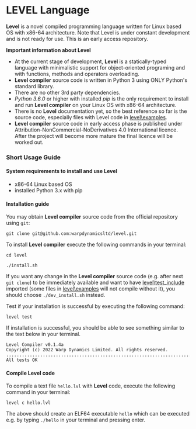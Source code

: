 # LEVEL Language

**Level** is a novel compiled programming language written for Linux based OS 
with x86-64 architecture. Note that Level is under constant development 
and is not ready for use.
This is an early access repository.

**Important information about Level**

- At the current stage of development, **Level** is a statically-typed language with minimalistic support for 
object-oriented programing and with functions, methods and operators overloading.
- **Level compiler** source code is written in Python 3 using ONLY Python's standard library. 
- There are no other 3rd party dependencies.
- <i>Python 3.6.0</i> or higher with installed <i>pip</i> is the only requirement to install and run **Level compiler** 
on your Linux OS with x86-64 architecture.
- There is no **Level** documentation yet, so the best reference so far is the source code, 
especially files with Level code in [level\examples](examples).
- **Level compiler** source code in early access phase is published under Attribution-NonCommercial-NoDerivatives 4.0 International
licence. After the project will become more mature the final licence will be worked out.
 
### Short Usage Guide

#### System requirements to install and use Level
* x86-64 Linux based OS
* installed Python 3.x with pip

#### Installation guide

You may obtain **Level compiler** source code from the official repository using `git`: 
```
git clone git@github.com:warpdynamicsltd/level.git
```
To install **Level compiler** execute the following commands in your terminal:
```
cd level
```
```
./install.sh
```

If you want any change in the **Level compiler** source code (e.g. after next `git clone`) to be immediately available 
and want to have [level\test_include](test_include) imported 
(some files in [level\examples](examples) will not compile without it),
you should choose `./dev_install.sh`
instead.

Test if your installation is successful by executing the following command:

```
level test
```

If installation is successful, you should be able to see something 
similar to the text below in your terminal. 
```
Level Compiler v0.1.4a
Copyright (c) 2022 Warp Dynamics Limited. All rights reserved.
............................................................................
All tests OK
```
#### Compile Level code

To compile a text file `hello.lvl` with **Level** code, execute the following command 
in your terminal:
```
level c hello.lvl
```
The above should create an ELF64 executable `hello` which
can be executed e.g.
by typing `./hello` in your terminal and pressing enter.